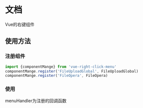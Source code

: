 # 文档

Vue的右键组件

## 使用方法

### 注册组件

```javascript
import {componentMange} from 'vue-right-click-menu'
componentMange.register('FileUploadGlobal', FileUploadGlobal)
componentMange.register('FileOpera', FileOpera)
```

### 使用

<div class="content" v-rightMenu.FileUploadGlobal="menuHandler">

menuHandler为注册的回调函数